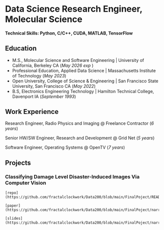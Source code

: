 # Data Science Research Engineer, Molecular Science

#### Technical Skills: Python, C/C++, CUDA, MATLAB, TensorFlow

## Education
- M.S., Molecular Science and Software Engineering  | University of California, Berkeley CA (_May 2026 exp_ )
- Professional Education, Applied Data Science      | Massachusetts Institute of Technology (_May 2023_)
- Open University, College of Science & Engineering | San Francisco State University, San Francisco CA (_May 2022_)
- B.S, Electronics Engineering Technology           | Hamilton Technical College, Davenport IA (_September 1993_)

## Work Experience

Research Engineer, Radio Physics and Imaging @ Freelance Contractor (_6 years_)

Senior HW/SW Engineer, Research and Development @ Grid Net (_5 years_)

Software Engineer, Operating Systems @ OpenTV (_7 years_)

## Projects

### Classifying Damage Level Disaster-Induced Images Via Computer Vision

    [repo](https://github.com/fractalclockwork/Data200/blob/main/FinalPoject/README.md)

    [paper](https://github.com/fractalclockwork/Data200/blob/main/FinalPoject/narrative/Final_Project_Report.pdf)

    [slides](https://github.com/fractalclockwork/Data200/blob/main/FinalPoject/narrative/Final_Project_Report.pdf)

